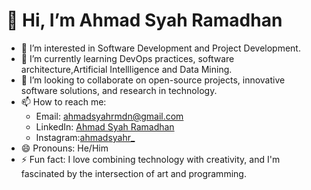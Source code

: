 # 👋 Hi, I’m Ahmad Syah Ramadhan

- 👀 I’m interested in Software Development and Project Development.
- 🌱 I’m currently learning DevOps practices, software architecture,Artificial Intellligence and Data Mining.
- 💞️ I’m looking to collaborate on open-source projects, innovative software solutions, and research in technology.
- 📫 How to reach me: 
  - Email: [ahmadsyahrmdn@gmail.com](mailto:ahmadsyahrmdnn@gmail.com)
  - LinkedIn: [Ahmad Syah Ramadhan](https://www.linkedin.com/in/ahmad-syah-ramadhan-0a88b2269/)
  - Instagram:[ahmadsyahr_](https://www.instagram.com/ahmadsyahr_/?hl=en)
- 😄 Pronouns: He/Him
- ⚡ Fun fact: I love combining technology with creativity, and I'm fascinated by the intersection of art and programming.

<!---
ahmadsyah28/ahmadsyah28 is a ✨ special ✨ repository because its `README.md` (this file) appears on your GitHub profile.
You can click the Preview link to take a look at your changes.
--->
